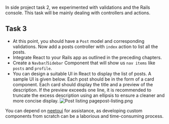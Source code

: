 In side project task 2, we experimented with validations and the Rails console.
This task will be mainly dealing with controllers and actions.

## Task 3

- At this point, you should have a `Post` model and corresponding validations.
  Now add a posts controller with `index` action to list all the posts.
- Integrate React to your Rails app as outlined in the preceding chapters.
- Create a `Navbar`/`Sidebar` Component that will show us `nav items` like
  `posts` and `profile`.
- You can design a suitable UI in React to display the list of posts. A sample
  UI is given below. Each post should be in the form of a card component. Each
  card should display the title and a preview of the description. If the preview
  exceeds one line, it is recommended to truncate the excess description using
  an ellipsis to ensure a cleaner and more concise display.
  <image alt="Post listing page">post-listing.png</image>

You can depend on
[neetoui](https://neeto-ui.neeto.com/?path=/story/welcome--page) for assistance,
as developing custom components from scratch can be a laborious and
time-consuming process.
